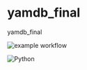 # yamdb_final
yamdb_final

![example workflow](https://github.com/dmitrykokh/yamdb_final/actions/workflows/yamdb_workflow.yml/badge.svg)

![Python](https://img.shields.io/badge/python-3670A0?style=for-the-badge&logo=python&logoColor=ffdd54)
